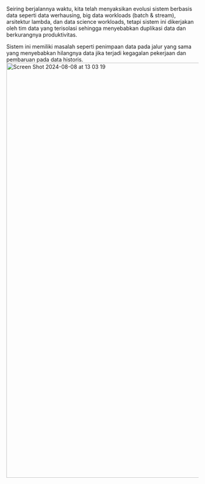 Seiring berjalannya waktu, kita telah menyaksikan evolusi sistem berbasis data seperti data werhausing, big data workloads (batch & stream), arsitektur lambda, dan data science workloads, tetapi sistem ini dikerjakan oleh tim data yang terisolasi sehingga menyebabkan duplikasi data dan berkurangnya produktivitas.

Sistem ini memiliki masalah seperti penimpaan data pada jalur yang sama yang menyebabkan hilangnya data jika terjadi kegagalan pekerjaan dan pembaruan pada data historis.<img width="1088" alt="Screen Shot 2024-08-08 at 13 03 19" src="https://github.com/user-attachments/assets/2320a215-0c89-4f27-b386-639613240b5f">
